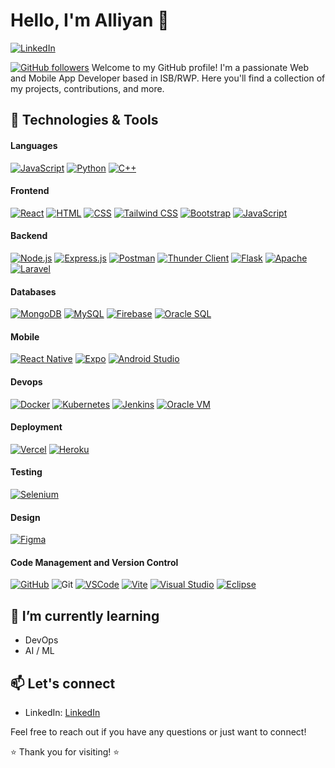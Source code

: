 # Hello, I'm Alliyan 👋
[![LinkedIn](https://img.shields.io/badge/LinkedIn-Connect-blue?style=for-the-badge&logo=linkedin)](https://www.linkedin.com/in/alliyan-alvi)

[![GitHub followers](https://img.shields.io/github/followers/alliyan732?label=Follow&style=social)](https://github.com/alliyan732)
Welcome to my GitHub profile! I'm a passionate Web and Mobile App Developer based in ISB/RWP. Here you'll find a collection of my projects, contributions, and more.

## 🔧 Technologies & Tools

#### Languages
[![JavaScript](https://img.shields.io/badge/JavaScript-F7DF1E?style=flat&logo=javascript&logoColor=black)](https://developer.mozilla.org/en-US/docs/Web/JavaScript)
[![Python](https://img.shields.io/badge/Python-3776AB?style=flat&logo=python&logoColor=white)](https://www.python.org/)
[![C++](https://img.shields.io/badge/C++-00599C?style=flat&logo=c%2B%2B&logoColor=white)](https://www.cplusplus.com/)

#### Frontend
[![React](https://img.shields.io/badge/React-61DAFB?style=flat&logo=react&logoColor=white)](https://reactjs.org/)
[![HTML](https://img.shields.io/badge/HTML-E34F26?style=flat&logo=html5&logoColor=white)](https://developer.mozilla.org/en-US/docs/Web/HTML)
[![CSS](https://img.shields.io/badge/CSS-1572B6?style=flat&logo=css3&logoColor=white)](https://developer.mozilla.org/en-US/docs/Web/CSS)
[![Tailwind CSS](https://img.shields.io/badge/Tailwind_CSS-38B2AC?style=flat&logo=tailwind-css&logoColor=white)](https://tailwindcss.com/)
[![Bootstrap](https://img.shields.io/badge/Bootstrap-563D7C?style=flat&logo=bootstrap&logoColor=white)](https://getbootstrap.com/)
[![JavaScript](https://img.shields.io/badge/JavaScript-F7DF1E?style=flat&logo=javascript&logoColor=black)](https://developer.mozilla.org/en-US/docs/Web/JavaScript)

#### Backend
[![Node.js](https://img.shields.io/badge/Node.js-339933?style=flat&logo=node.js&logoColor=white)](https://nodejs.org/)
[![Express.js](https://img.shields.io/badge/Express.js-000000?style=flat&logo=express&logoColor=white)](https://expressjs.com/)
[![Postman](https://img.shields.io/badge/Postman-FF6C37?style=flat&logo=postman&logoColor=white)](https://www.postman.com/)
[![Thunder Client](https://img.shields.io/badge/Thunder_Client-6F42C1?style=flat&logo=thunder-client&logoColor=white)](https://www.thunderclient.io/)
[![Flask](https://img.shields.io/badge/Flask-000000?style=flat&logo=flask&logoColor=white)](https://flask.palletsprojects.com/)
[![Apache](https://img.shields.io/badge/Apache-D22128?style=flat&logo=apache&logoColor=white)](https://httpd.apache.org/)
[![Laravel](https://img.shields.io/badge/Laravel-FF2D20?style=flat&logo=laravel&logoColor=white)](https://laravel.com/)

#### Databases
[![MongoDB](https://img.shields.io/badge/MongoDB-47A248?style=flat&logo=mongodb&logoColor=white)](https://www.mongodb.com/)
[![MySQL](https://img.shields.io/badge/MySQL-4479A1?style=flat&logo=mysql&logoColor=white)](https://www.mysql.com/)
[![Firebase](https://img.shields.io/badge/Firebase-FFCA28?style=flat&logo=firebase&logoColor=black)](https://firebase.google.com/)
[![Oracle SQL](https://img.shields.io/badge/Oracle_SQL-F80000?style=flat&logo=oracle&logoColor=white)](https://www.oracle.com/database/)

#### Mobile 
[![React Native](https://img.shields.io/badge/React_Native-61DAFB?style=flat&logo=react&logoColor=white)](https://reactnative.dev/)
[![Expo](https://img.shields.io/badge/Expo-000020?style=flat&logo=expo&logoColor=white)](https://expo.dev/)
[![Android Studio](https://img.shields.io/badge/Android_Studio-3DDC84?style=flat&logo=android-studio&logoColor=white)](https://developer.android.com/studio)
#### Devops
[![Docker](https://img.shields.io/badge/Docker-2496ED?style=flat&logo=docker&logoColor=white)](https://www.docker.com/)
[![Kubernetes](https://img.shields.io/badge/Kubernetes-326CE5?style=flat&logo=kubernetes&logoColor=white)](https://kubernetes.io/)
[![Jenkins](https://img.shields.io/badge/Jenkins-D24939?style=flat&logo=jenkins&logoColor=white)](https://www.jenkins.io/)
[![Oracle VM](https://img.shields.io/badge/Oracle_VM-F80000?style=flat&logo=oracle&logoColor=white)](https://www.oracle.com/virtualization/)

#### Deployment
[![Vercel](https://img.shields.io/badge/Vercel-000000?style=flat&logo=vercel&logoColor=white)](https://vercel.com/)
[![Heroku](https://img.shields.io/badge/Heroku-430098?style=flat&logo=heroku&logoColor=white)](https://www.heroku.com/)

#### Testing
[![Selenium](https://img.shields.io/badge/Selenium-43B02A?style=flat&logo=selenium&logoColor=white)](https://www.selenium.dev/)

#### Design
[![Figma](https://img.shields.io/badge/Figma-F24E1E?style=flat&logo=figma&logoColor=white)](https://www.figma.com/)

#### Code Management and Version Control
[![GitHub](https://img.shields.io/badge/GitHub-181717?style=flat&logo=github&logoColor=white)](https://github.com/)
![Git](https://img.shields.io/badge/Git-F05032?style=flat&logo=git&logoColor=white)
[![VSCode](https://img.shields.io/badge/VSCode-007ACC?style=flat&logo=visual-studio-code&logoColor=white)](https://code.visualstudio.com/)
[![Vite](https://img.shields.io/badge/Vite-646CFF?style=flat&logo=vite&logoColor=white)](https://vitejs.dev/)
[![Visual Studio](https://img.shields.io/badge/Visual_Studio-5C2D91?style=flat&logo=visual-studio&logoColor=white)](https://visualstudio.microsoft.com/)
[![Eclipse](https://img.shields.io/badge/Eclipse-2C2255?style=flat&logo=eclipse&logoColor=white)](https://www.eclipse.org/)


## 🌱 I’m currently learning

- DevOps
- AI / ML

<!--
## 📈 GitHub Stats

![Your GitHub Stats](https://github-readme-stats.vercel.app/api?username=alliyan732&show_icons=true&theme=radical)
[![Top Languages](https://github-readme-stats.vercel.app/api/top-langs/?username=alliyan732&layout=compact&theme=radical)](https://github.com/alliyan732)
[![Top Languages by Commits](https://github-readme-stats.vercel.app/api/top-langs/?username=alliyan732&langs_count=8&theme=radical&hide=html,css)](https://github.com/alliyan732)
![Commit Chart](https://github-readme-streak-stats.herokuapp.com/?user=alliyan732&theme=radical)
-->

## 📫 Let's connect

- LinkedIn: [LinkedIn](https://www.linkedin.com/in/alliyan_alvi/)

Feel free to reach out if you have any questions or just want to connect!

⭐️ Thank you for visiting! ⭐️
